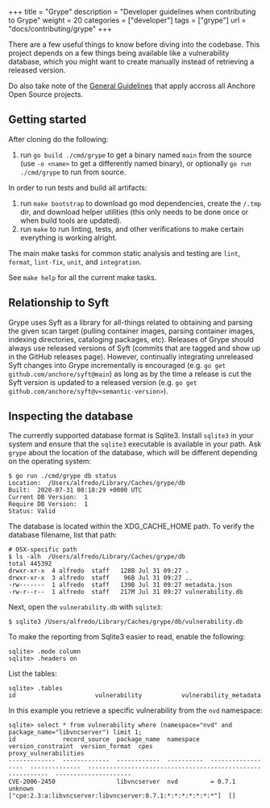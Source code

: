 +++
title =  "Grype"
description = "Developer guidelines when contributing to Grype"
weight = 20
categories = ["developer"]
tags = ["grype"]
url = "docs/contributing/grype"
+++

There are a few useful things to know before diving into the codebase. This project depends on a few things being available like a vulnerability database, which you might want to create manually instead of retrieving a released version.

Do also take note of the [General Guidelines](/docs/contributing/#general-guidelines) that apply accross all Anchore Open Source projects.

## Getting started

After cloning do the following:

1. run `go build ./cmd/grype` to get a binary named `main` from the source (use `-o <name>` to get a differently named binary), or optionally `go run ./cmd/grype` to run from source.

In order to run tests and build all artifacts:

1. run `make bootstrap` to download go mod dependencies, create the `/.tmp` dir, and download helper utilities (this only needs to be done once or when build tools are updated).
2. run `make` to run linting, tests, and other verifications to make certain everything is working alright.

The main make tasks for common static analysis and testing are `lint`, `format`, `lint-fix`, `unit`, and `integration`.

See `make help` for all the current make tasks.

## Relationship to Syft

Grype uses Syft as a library for all-things related to obtaining and parsing the given scan target (pulling container
images, parsing container images, indexing directories, cataloging packages, etc). Releases of Grype should
always use released versions of Syft (commits that are tagged and show up in the GitHub releases page). However,
continually integrating unreleased Syft changes into Grype incrementally is encouraged
(e.g. `go get github.com/anchore/syft@main`) as long as by the time a release is cut the Syft version is updated
to a released version (e.g. `go get github.com/anchore/syft@v<semantic-version>`).

## Inspecting the database

The currently supported database format is Sqlite3. Install `sqlite3` in your system and ensure that the `sqlite3` executable is available in your path. Ask `grype` about the location of the database, which will be different depending on the operating system:

```
$ go run ./cmd/grype db status
Location:  /Users/alfredo/Library/Caches/grype/db
Built:  2020-07-31 08:18:29 +0000 UTC
Current DB Version:  1
Require DB Version:  1
Status: Valid
```

The database is located within the XDG_CACHE_HOME path. To verify the database filename, list that path:

```
# OSX-specific path
$ ls -alh  /Users/alfredo/Library/Caches/grype/db
total 445392
drwxr-xr-x  4 alfredo  staff   128B Jul 31 09:27 .
drwxr-xr-x  3 alfredo  staff    96B Jul 31 09:27 ..
-rw-------  1 alfredo  staff   139B Jul 31 09:27 metadata.json
-rw-r--r--  1 alfredo  staff   217M Jul 31 09:27 vulnerability.db
```

Next, open the `vulnerability.db` with `sqlite3`:

```
$ sqlite3 /Users/alfredo/Library/Caches/grype/db/vulnerability.db
```

To make the reporting from Sqlite3 easier to read, enable the following:

```
sqlite> .mode column
sqlite> .headers on
```

List the tables:

```
sqlite> .tables
id                      vulnerability           vulnerability_metadata
```

In this example you retrieve a specific vulnerability from the `nvd` namespace:

```
sqlite> select * from vulnerability where (namespace="nvd" and package_name="libvncserver") limit 1;
id             record_source  package_name  namespace   version_constraint  version_format  cpes                                                         proxy_vulnerabilities
-------------  -------------  ------------  ----------  ------------------  --------------  -----------------------------------------------------------  ---------------------
CVE-2006-2450                 libvncserver  nvd         = 0.7.1             unknown         ["cpe:2.3:a:libvncserver:libvncserver:0.7.1:*:*:*:*:*:*:*"]  []
```